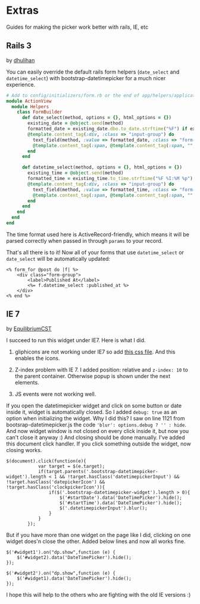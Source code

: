# Extras

Guides for making the picker work better with rails, IE, etc

## Rails 3

by [dhulihan](https://github.com/dhulihan)

You can easily override the default rails form helpers (`date_select` and `datetime_select`) with bootstrap-datetimepicker for a much nicer experience. 

```rb
# Add to config/initializers/form.rb or the end of app/helpers/application_helper.rb
module ActionView
  module Helpers
    class FormBuilder 
      def date_select(method, options = {}, html_options = {})
        existing_date = @object.send(method) 
        formatted_date = existing_date.dbo.to_date.strftime("%F") if existing_date.present?
        @template.content_tag(:div, :class => "input-group") do    
          text_field(method, :value => formatted_date, :class => "form-control datepicker", :"data-date-format" => "YYYY-MM-DD") +
          @template.content_tag(:span, @template.content_tag(:span, "", :class => "glyphicon glyphicon-calendar") ,:class => "input-group-addon")
        end
      end

      def datetime_select(method, options = {}, html_options = {})
        existing_time = @object.send(method) 
        formatted_time = existing_time.to_time.strftime("%F %I:%M %p") if existing_time.present?
        @template.content_tag(:div, :class => "input-group") do    
          text_field(method, :value => formatted_time, :class => "form-control datetimepicker", :"data-date-format" => "YYYY-MM-DD hh:mm A") +
          @template.content_tag(:span, @template.content_tag(:span, "", :class => "glyphicon glyphicon-calendar") ,:class => "input-group-addon")
        end
      end
    end
  end
end
```

The time format used here is ActiveRecord-friendly, which means it will be parsed correctly when passed in through `params` to your record.

That's all there is to it! Now all of your forms that use `datetime_select` or `date_select` will be automatically updated:

```erb
<% form_for @post do |f| %>
	<div class="form-group">
		<label>Published At</label>
		<%= f.datetime_select :published_at %>
	</div>
<% end %>
```

## IE 7

by [EquilibriumCST](https://github.com/EquilibriumCST)

I succeed to run this widget under IE7.
Here is what I did.

1. gliphicons are not working under IE7 so add [this css file](https://github.com/coliff/bootstrap-ie7). And this enables the icons.

2. Z-index problem with IE 7. I added position: relative and `z-index: 10` to the parent container. Otherwise popup is shown under the next elements.

3. JS events were not working well. 

If you open the datetimepicker widget and click on some button or date inside it, widget is automatically closed.
So I added `debug: true` as an option when initializing the widget. Why I did this? I saw on line 1121 from bootsrap-datetimepicker.js the code `'blur': options.debug ? '' : hide`. 
And now widget window is not closed on every click inside it, but now you can't close it anyway :) 
And closing should be done manually. I've added this document click handler. If you click something outside the widget, now closing works.

```
$(document).click(function(e){
			var target = $(e.target);
			if(target.parents('.bootstrap-datetimepicker-widget').length < 1 && !target.hasClass('datetimepickerInput') && !target.hasClass('datepickerIcon') && !target.hasClass('clockpickerIcon')){
				if($('.bootstrap-datetimepicker-widget').length > 0){
					$('#startDate').data('DateTimePicker').hide();
					$('#startTime').data('DateTimePicker').hide();
					$('.datetimepickerInput').blur();
				}
			}
		});
```


But if you have more than one widget on the page like I did, clicking on one widget does'n close the other. Added below lines and now all works fine.

```
$('#widget1').on("dp.show",function (e) {
	$('#widget2).data('DateTimePicker').hide();
});

$('#widget2').on("dp.show",function (e) {
	$('#widget1).data('DateTimePicker').hide();
});
```

I hope this will help to the others who are fighting with the old IE versions :)